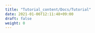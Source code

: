 ```yaml
---
title: "Tutorial_content/Docs/Tutorial"
date: 2021-01-06T12:11:48+09:00
draft: false
weight: 0
---
```


